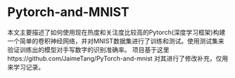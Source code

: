 # Pytorch-and-MNIST
本文主要描述了如何使用现在热度和关注度比较高的Pytorch(深度学习框架)构建一个简单的卷积神经网络，并对MNIST数据集进行了训练和测试。使用测试集来验证训练出的模型对手写数字的识别准确率。
项目基于这里https://github.com/JaimeTang/PyTorch-and-mnist
对其进行了修改补充，仅用来学习记录。
